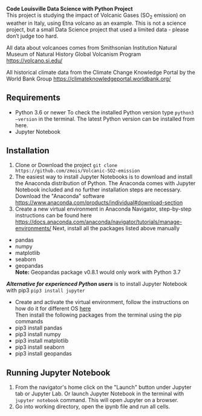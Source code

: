 **Code Louisville Data Science with Python Project**<br>
This project is studying the impact of Volcanic Gases (SO<sub>2</sub> emission) on weather in Italy, using Etna volcano as an example. This is not a science project, but a small Data Science project that used a limited data - please don’t judge too hard.

All data about volcanoes comes from Smithsonian Institution Natural Museum of Natural History Global Volcanism Program
https://volcano.si.edu/

All historical climate data from the Climate Change Knowledge Portal by the World Bank Group
https://climateknowledgeportal.worldbank.org/

## Requirements
- Python 3.6 or newer
To check the installed Python version type `python3 –version` in the terminal. The latest Python version can be installed from here.
- Jupyter Notebook


## Installation
1. Clone or Download the project `git clone https://github.com/zmois/Volcanic-SO2-emission`
2. The easiest way to install Jupyter Notebooks is to download and install the Anaconda distribution of Python. The Anaconda comes with Jupyter Notebook included and no further installation steps are necessary. Download the "Anaconda" software https://www.anaconda.com/products/individual#download-section
3. Create a new virtual environment in Anaconda Navigator, step-by-step instructions can be found here https://docs.anaconda.com/anaconda/navigator/tutorials/manage-environments/
Next, install all the packages listed above manually
 - pandas
 - numpy
 - matplotlib
 - seaborn
 - geopandas<br> 
**Note:** Geopandas package v0.8.1 would only work with Python 3.7

***Alternative for experienced Python users*** is to install Jupyter Notebook with pip3 `pip3 install jupyter`
- Create and activate the virtual environment, follow the instructions on how do it for different OS <a href=https://docs.python.org/3/library/venv.html> here</a><br>
Then install the following packages from the terminal using the pip commands 
 - pip3 install pandas
 - pip3 install numpy
 - pip3 install matplotlib
 - pip3 install seaborn
 - pip3 install geopandas 

## Running Jupyter Notebook
1. From the navigator's home click on the "Launch" button under Jupyter tab or Jupyter Lab. 
Or launch Jupyter Notebook in the terminal with `jupyter notebook` command. This will open Jupyter on a browser.
2. Go into working directory, open the ipynb file and run all cells.

